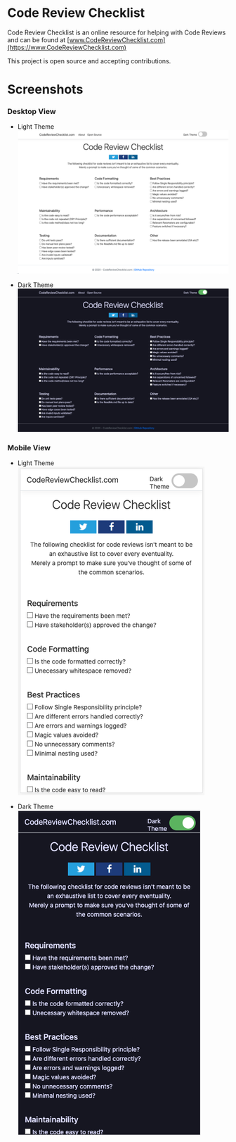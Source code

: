 # Code Review Checklist

Code Review Checklist is an online resource for helping with Code Reviews and can be found at [www.CodeReviewChecklist.com](https://www.CodeReviewChecklist.com)

This project is open source and accepting contributions.



# Screenshots

### Desktop View

- Light Theme
![image](Screenshots/desktop-light.png)
  
- Dark Theme
![image](Screenshots/desktop-dark.png)




### Mobile View

- Light Theme
  ![image](Screenshots/mobile-light.png)



-	Dark Theme
![image](Screenshots/mobile-dark.png)